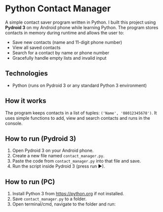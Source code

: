 # Python Contact Manager

A simple contact saver program written in Python. I built this project using **Pydroid 3** on my Android phone while learning Python. The program stores contacts in memory during runtime and allows the user to:

- Save new contacts (name and 11-digit phone number)
- View all saved contacts
- Search for a contact by name or phone number
- Gracefully handle empty lists and invalid input

## Technologies
- Python (runs on Pydroid 3 or any standard Python 3 environment)

## How it works
The program keeps contacts in a list of tuples: `('Name', '08012345678')`. It uses simple functions to add, view and search contacts and runs in the console.

## How to run (Pydroid 3)
1. Open Pydroid 3 on your Android phone.
2. Create a new file named `contact_manager.py`.
3. Paste the code from `contact_manager.py` into that file and save.
4. Run the script inside Pydroid 3 (press run ▶).

## How to run (PC)
1. Install Python 3 from https://python.org if not installed.
2. Save `contact_manager.py` to a folder.
3. Open terminal/cmd, navigate to the folder and run:
